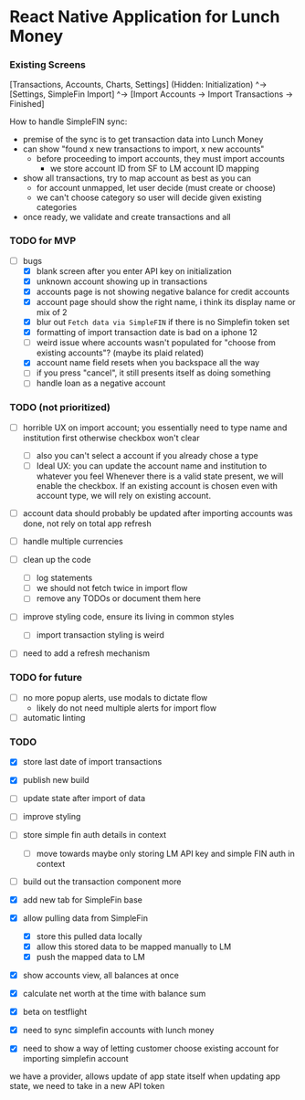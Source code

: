 # React Native Application for Lunch Money

### Existing Screens
[Transactions, Accounts, Charts, Settings] (Hidden: Initialization)
                                    ^-> [Settings, SimpleFin Import]
                                                        ^-> [Import Accounts -> Import Transactions -> Finished]

How to handle SimpleFIN sync:
  - premise of the sync is to get transaction data into Lunch Money
  - can show "found x new transactions to import, x new accounts"
    - before proceeding to import accounts, they must import accounts
      - we store account ID from SF to LM account ID mapping
  - show all transactions, try to map account as best as you can
    - for account unmapped, let user decide (must create or choose)
    - we can't choose category so user will decide given existing categories
  - once ready, we validate and create transactions and all


### TODO for MVP
- [ ] bugs
  - [x] blank screen after you enter API key on initialization
  - [x] unknown account showing up in transactions
  - [x] accounts page is not showing negative balance for credit accounts
  - [x] account page should show the right name, i think its display name or mix of 2
  - [x] blur out `Fetch data via SimpleFIN` if there is no Simplefin token set
  - [x] formatting of import transaction date is bad on a iphone 12
  - [ ] weird issue where accounts wasn't populated for "choose from existing accounts"? (maybe its plaid related)
  - [x] account name field resets when you backspace all the way
  - [ ] if you press "cancel", it still presents itself as doing something
  - [ ] handle loan as a negative account

### TODO (not prioritized)
  - [ ] horrible UX on import account; you essentially need to type name and institution first otherwise checkbox won't clear
    - [ ] also you can't select a account if you already chose a type
    - [ ] Ideal UX: you can update the account name and institution to whatever you feel
          Whenever there is a valid state present, we will enable the checkbox.
          If an existing account is chosen even with account type, we will rely on existing account.
  - [ ] account data should probably be updated after importing accounts was done, not rely on total app refresh
  - [ ] handle multiple currencies

- [ ] clean up the code
  - [ ] log statements
  - [ ] we should not fetch twice in import flow
  - [ ] remove any TODOs or document them here
- [ ] improve styling code, ensure its living in common styles
  - [ ] import transaction styling is weird
- [ ] need to add a refresh mechanism

### TODO for future
- [ ] no more popup alerts, use modals to dictate flow
  - likely do not need multiple alerts for import flow
- [ ] automatic linting

### TODO
- [x] store last date of import transactions
- [x] publish new build

- [ ] update state after import of data
- [ ] improve styling

- [ ] store simple fin auth details in context
  - [ ] move towards maybe only storing LM API key and simple FIN auth in context
- [ ] build out the transaction component more

- [x] add new tab for SimpleFin base
- [x] allow pulling data from SimpleFin
  - [x] store this pulled data locally
  - [x] allow this stored data to be mapped manually to LM
  - [x] push the mapped data to LM
- [x] show accounts view, all balances at once
- [x] calculate net worth at the time with balance sum
- [x] beta on testflight
- [x] need to sync simplefin accounts with lunch money
- [x] need to show a way of letting customer choose existing account for importing simplefin account

we have a provider, allows update of app state itself
when updating app state, we need to take in a new API token
